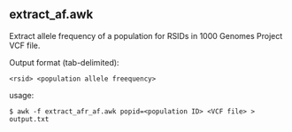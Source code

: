 ## extract_af.awk

Extract allele frequency of a population for RSIDs in 1000 Genomes Project VCF file.

Output format (tab-delimited):

    <rsid> <population allele freequency>

usage:

    $ awk -f extract_afr_af.awk popid=<population ID> <VCF file> > output.txt
